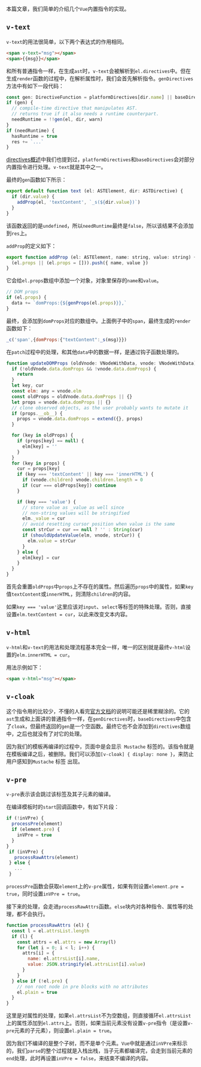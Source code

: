 本篇文章，我们简单的介绍几个`Vue`内置指令的实现。



## `v-text`

`v-text`的用法很简单，以下两个表达式的作用相同。

```html
<span v-text="msg"></span>
<span>{{msg}}</span>
```

和所有普通指令一样，在生成`ast`时，`v-text`会被解析到`el.directives`中。但在生成`render`函数的过程中，在解析属性时，我们会首先解析指令。`genDirectives`方法中有如下一段代码：

```JavaScript
const gen: DirectiveFunction = platformDirectives[dir.name] || baseDirectives[dir.name]
if (gen) {
  // compile-time directive that manipulates AST.
  // returns true if it also needs a runtime counterpart.
  needRuntime = !!gen(el, dir, warn)
}
if (needRuntime) {
  hasRuntime = true
  res += `...`
}
```

[directives概述](directives概述.md)中我们也提到过，`platformDirectives`和`baseDirectives`会对部分内置指令进行处理。`v-text`就是其中之一。

最终的`gen`函数如下所示：

```JavaScript
export default function text (el: ASTElement, dir: ASTDirective) {
  if (dir.value) {
    addProp(el, 'textContent', `_s(${dir.value})`)
  }
}
```

该函数返回的是`undefined`，所以`needRuntime`最终是`false`，所以该结果不会添加到`res`上。

`addProp`的定义如下：

```JavaScript
export function addProp (el: ASTElement, name: string, value: string) {
  (el.props || (el.props = [])).push({ name, value })
}
```

它会给`el.props`数组中添加一个对象，对象里保存的`name`和`value`。

```JavaScript
// DOM props
if (el.props) {
  data += `domProps:{${genProps(el.props)}},`
}
```

最终，会添加到`domProps`对应的数组中。上面例子中的`span`，最终生成的`render`函数如下：

```JavaScript
_c('span',{domProps:{"textContent":_s(msg)}})
```

在`patch`过程中的处理，和其他`data`中的数据一样，是通过钩子函数处理的。

```JavaScript
function updateDOMProps (oldVnode: VNodeWithData, vnode: VNodeWithData) {
  if (!oldVnode.data.domProps && !vnode.data.domProps) {
    return
  }
  let key, cur
  const elm: any = vnode.elm
  const oldProps = oldVnode.data.domProps || {}
  let props = vnode.data.domProps || {}
  // clone observed objects, as the user probably wants to mutate it
  if (props.__ob__) {
    props = vnode.data.domProps = extend({}, props)
  }

  for (key in oldProps) {
    if (props[key] == null) {
      elm[key] = ''
    }
  }
  for (key in props) {
    cur = props[key]
    if (key === 'textContent' || key === 'innerHTML') {
      if (vnode.children) vnode.children.length = 0
      if (cur === oldProps[key]) continue
    }

    if (key === 'value') {
      // store value as _value as well since
      // non-string values will be stringified
      elm._value = cur
      // avoid resetting cursor position when value is the same
      const strCur = cur == null ? '' : String(cur)
      if (shouldUpdateValue(elm, vnode, strCur)) {
        elm.value = strCur
      }
    } else {
      elm[key] = cur
    }
  }
}
```

首先会重置`oldProps`中`props`上不存在的属性。然后遍历`props`中的属性，如果`key`值`textContent`或`innerHTML`，则清除`children`的内容。

如果`key === 'value'`这里应该对`input`、`select`等标签的特殊处理。否则，直接设置`elm.textContent = cur`，以此来改变文本内容。

## `v-html`

`v-html`和`v-text`的用法和处理流程基本完全一样，唯一的区别就是最终`v-html`设置的`elm.innerHTML = cur`。

用法示例如下：

```html
<span v-html="msg"></span>
```



##  `v-cloak`

这个指令用的比较少，不懂的人看完[官方文档](https://cn.vuejs.org/v2/api/#v-cloak)的说明可能还是稀里糊涂的。它的`ast`生成和上面讲的普通指令一样，在`genDirectives`时，`baseDirectives`中包含了`cloak`，但最终返回的`gen`是一个空函数。最终它也不会添加到`directives`数组中，之后也就没有了对它的处理。

因为我们的模板再编译的过程中，页面中是会显示` Mustache` 标签的。该指令就是在模板编译之后，被删除。我们可以添加`[v-cloak] { display: none }`，来防止用户感知到`Mustache` 标签 出现。



## `v-pre`

`v-pre`表示该会跳过该标签及其子元素的编译。

在编译模板时的`start`回调函数中，有如下片段：

```JavaScript
if (!inVPre) {
  processPre(element)
  if (element.pre) {
    inVPre = true
  }
}
 if (inVPre) {
   processRawAttrs(element)
 } else {
   ...
 }
```

`processPre`函数会获取`element`上的`v-pre`属性，如果有则设置`element.pre = true`，同时设置`inVPre = true`。

接下来的处理，会走进`processRawAttrs`函数。`else`块内对各种指令、属性等的处理，都不会执行。

```JavaScript
function processRawAttrs (el) {
  const l = el.attrsList.length
  if (l) {
    const attrs = el.attrs = new Array(l)
    for (let i = 0; i < l; i++) {
      attrs[i] = {
        name: el.attrsList[i].name,
        value: JSON.stringify(el.attrsList[i].value)
      }
    }
  } else if (!el.pre) {
    // non root node in pre blocks with no attributes
    el.plain = true
  }
}
```

这里是对属性的处理，如果`el.attrsList`不为空数组，则直接循环`el.attrsList`上的属性添加到`el.attrs`上。否则，如果当前元素没有设置`v-pre`指令（是设置`v-pre`元素的子元素），则设置`el.plain = true`。

因为我们不编译的是整个子树，而不是单个元素。`Vue`中就是通过`inVPre`来标示的，我们`parse`的整个过程就是入栈出栈，当子元素都编译完，会走到当前元素的`end`处理，此时再设置`inVPre = false`，来结束不编译的内容。